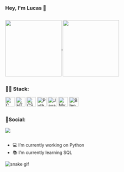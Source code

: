 ### Hey, I'm Lucas 👋

##

<a href="https://github.com/lucasprad05/github-readme-stats">
  <img height="180cm" align="center" src="https://github-readme-stats.vercel.app/api?username=lucasprad05&show_icons=true&theme=codeSTACKr" />
</a>
<a href="https://github.com/lucasprad05/github-readme-stats">
  <img height="180cm" align="center" src="https://github-readme-stats.vercel.app/api/top-langs/?username=lucasprad05&layout=compact&theme=codeSTACKr" />
</a>

##
### 👨‍💻 Stack:
<div style="display: inline_block">
  <img alt="C" height="30" width"50" src="https://img.shields.io/badge/C-00599C?style=for-the-badge&logo=c&logoColor=white">
  <img alt="HTML" height="30" width"50" src="https://img.shields.io/badge/HTML5-E34F26?style=for-the-badge&logo=html5&logoColor=white">
  <img alt="CSS" height="30" width"50" src="https://img.shields.io/badge/CSS3-1572B6?style=for-the-badge&logo=css3&logoColor=white">
  <img alt="Python" height="30" width"50" src="https://img.shields.io/badge/Python-14354C?style=for-the-badge&logo=python&logoColor=white">
  <img alt="Java" height="30" width"50" src="https://img.shields.io/badge/Java-ED8B00?style=for-the-badge&logo=java&logoColor=white"> 
  <img alt="MySQL" height="30" width"50" src="https://img.shields.io/badge/MySQL-00000F?style=for-the-badge&logo=mysql&logoColor=white" />
  <img alt="Blender" height="30" width"50" src="https://img.shields.io/badge/blender-%23F5792A.svg?style=for-the-badge&logo=blender&logoColor=white" />
</div>

##
### 📱Social:
<a href="https://www.linkedin.com/in/lucas-prado-249697251" target="_blank"><img src="https://img.shields.io/badge/LinkedIn-0077B5?style=for-the-badge&logo=linkedin&logoColor=white" target="_blank"> </a>

##

- 💻 I’m currently working on Python
- 📚 I’m currently learning SQL

![snake gif](https://github.com/lucasprad05/lucasprad05/blob/output/github-contribution-grid-snake.gif)
